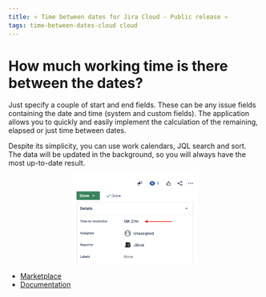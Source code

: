 ```yaml
---
title: ⭐️ Time between dates for Jira Cloud - Public release ⭐️
tags: time-between-dates-cloud cloud
---
```


# How much working time is there between the dates? #

Just specify a couple of start and end fields. These can be any issue fields containing the date and time (system and custom fields).
The application allows you to quickly and easily implement the calculation of the remaining, elapsed or just time between dates.

Despite its simplicity, you can use work calendars, JQL search and sort. The data will be updated in the background, so you will always have the most up-to-date result.

<p style="text-align: center;"><a href="/uploads/time-between-dates-cloud/demo-field.png"><img src="/uploads/time-between-dates-cloud/demo-field.png" style="width:50%"/></a></p>

* [Marketplace](https://marketplace.atlassian.com/apps/1226143/time-between-dates-for-jira-cloud)
* [Documentation](/docs/time-between-dates-cloud/overview/)







